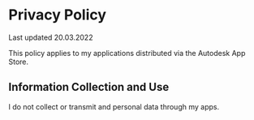 # Privacy Policy
Last updated 20.03.2022

This policy applies to my applications distributed via the Autodesk App Store. 

## Information Collection and Use
I do not collect or transmit and personal data through my apps.
